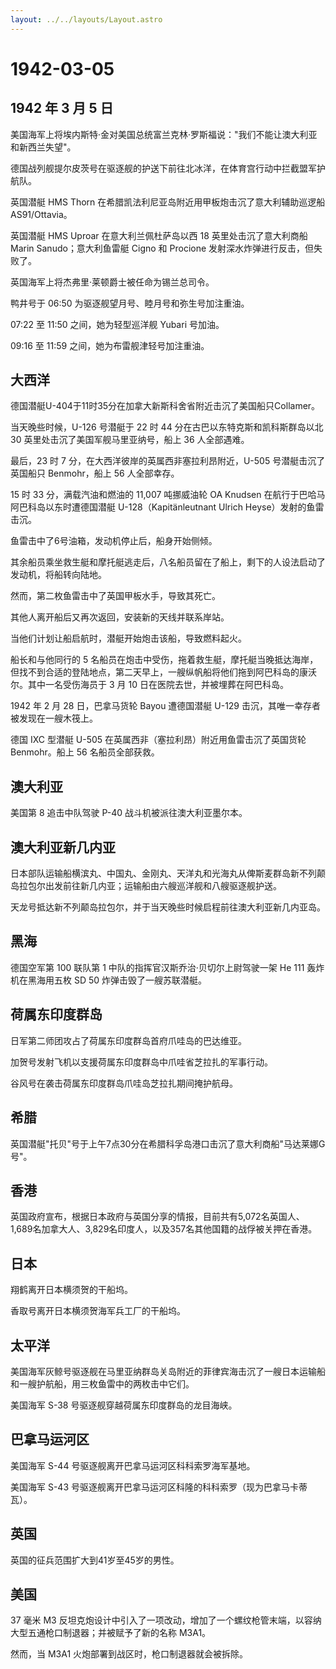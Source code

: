 ```yaml
---
layout: ../../layouts/Layout.astro
---
```


# 1942-03-05

## 1942 年 3 月 5 日

美国海军上将埃内斯特·金对美国总统富兰克林·罗斯福说："我们不能让澳大利亚和新西兰失望"。

德国战列舰提尔皮茨号在驱逐舰的护送下前往北冰洋，在体育宫行动中拦截盟军护航队。

英国潜艇 HMS Thorn 在希腊凯法利尼亚岛附近用甲板炮击沉了意大利辅助巡逻船
AS91/Ottavia。

英国潜艇 HMS Uproar 在意大利兰佩杜萨岛以西 18 英里处击沉了意大利商船
Marin Sanudo；意大利鱼雷艇 Cigno 和 Procione
发射深水炸弹进行反击，但失败了。

英国海军上将杰弗里·莱顿爵士被任命为锡兰总司令。

鸭井号于 06:50 为驱逐舰望月号、睦月号和弥生号加注重油。

07:22 至 11:50 之间，她为轻型巡洋舰 Yubari 号加油。

09:16 至 11:59 之间，她为布雷舰津轻号加注重油。

## 大西洋

德国潜艇U-404于11时35分在加拿大新斯科舍省附近击沉了美国船只Collamer。

当天晚些时候，U-126 号潜艇于 22 时 44 分在古巴以东特克斯和凯科斯群岛以北
30 英里处击沉了美国军舰马里亚纳号，船上 36 人全部遇难。

最后，23 时 7 分，在大西洋彼岸的英属西非塞拉利昂附近，U-505
号潜艇击沉了英国船只 Benmohr，船上 56 人全部幸存。

15 时 33 分，满载汽油和燃油的 11,007 吨挪威油轮 OA Knudsen
在航行于巴哈马阿巴科岛以东时遭德国潜艇 U-128（Kapitänleutnant Ulrich
Heyse）发射的鱼雷击沉。

鱼雷击中了6号油箱，发动机停止后，船身开始侧倾。

其余船员乘坐救生艇和摩托艇逃走后，八名船员留在了船上，剩下的人设法启动了发动机，将船转向陆地。

然而，第二枚鱼雷击中了英国甲板水手，导致其死亡。

其他人离开船后又再次返回，安装新的天线并联系岸站。

当他们计划让船启航时，潜艇开始炮击该船，导致燃料起火。

船长和与他同行的 5
名船员在炮击中受伤，拖着救生艇，摩托艇当晚抵达海岸，但找不到合适的登陆地点，第二天早上，一艘纵帆船将他们拖到阿巴科岛的康沃尔。其中一名受伤海员于
3 月 10 日在医院去世，并被埋葬在阿巴科岛。

1942 年 2 月 28 日，巴拿马货轮 Bayou 遭德国潜艇 U-129
击沉，其唯一幸存者被发现在一艘木筏上。

德国 IXC 型潜艇 U-505 在英属西非（塞拉利昂）附近用鱼雷击沉了英国货轮
Benmohr。船上 56 名船员全部获救。

## 澳大利亚

美国第 8 追击中队驾驶 P-40 战斗机被派往澳大利亚墨尔本。

## 澳大利亚新几内亚

日本部队运输船横滨丸、中国丸、金刚丸、天洋丸和光海丸从俾斯麦群岛新不列颠岛拉包尔出发前往新几内亚；运输船由六艘巡洋舰和八艘驱逐舰护送。

天龙号抵达新不列颠岛拉包尔，并于当天晚些时候启程前往澳大利亚新几内亚岛。

## 黑海

德国空军第 100 联队第 1 中队的指挥官汉斯乔治·贝切尔上尉驾驶一架 He 111
轰炸机在黑海用五枚 SD 50 炸弹击毁了一艘苏联潜艇。

## 荷属东印度群岛

日军第二师团攻占了荷属东印度群岛首府爪哇岛的巴达维亚。

加贺号发射飞机以支援荷属东印度群岛中爪哇省芝拉扎的军事行动。

谷风号在袭击荷属东印度群岛爪哇岛芝拉扎期间掩护航母。

## 希腊

英国潜艇"托贝"号于上午7点30分在希腊科孚岛港口击沉了意大利商船"马达莱娜G号"。

## 香港

英国政府宣布，根据日本政府与英国分享的情报，目前共有5,072名英国人、1,689名加拿大人、3,829名印度人，以及357名其他国籍的战俘被关押在香港。

## 日本

翔鹤离开日本横须贺的干船坞。

香取号离开日本横须贺海军兵工厂的干船坞。

## 太平洋

美国海军灰鲸号驱逐舰在马里亚纳群岛关岛附近的菲律宾海击沉了一艘日本运输船和一艘护航船，用三枚鱼雷中的两枚击中它们。

美国海军 S-38 号驱逐舰穿越荷属东印度群岛的龙目海峡。

## 巴拿马运河区

美国海军 S-44 号驱逐舰离开巴拿马运河区科科索罗海军基地。

美国海军 S-43
号驱逐舰离开巴拿马运河区科隆的科科索罗（现为巴拿马卡蒂瓦）。

## 英国

英国的征兵范围扩大到41岁至45岁的男性。

## 美国

37 毫米 M3
反坦克炮设计中引入了一项改动，增加了一个螺纹枪管末端，以容纳大型五通枪口制退器；并被赋予了新的名称
M3A1。

然而，当 M3A1 火炮部署到战区时，枪口制退器就会被拆除。